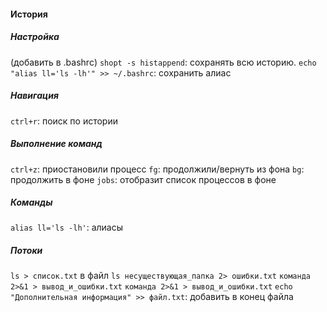 #### История
##### Настройка
(добавить в .bashrc)
`shopt -s histappend`: сохранять всю историю. 
`echo "alias ll='ls -lh'" >> ~/.bashrc`: сохранить алиас

##### Навигация
`ctrl+r`: поиск по истории

#####  Выполнение команд
`ctrl+z`: приостановили процесс
`fg`: продолжили/вернуть из фона
`bg`: продолжить в фоне
`jobs`: отобразит список процессов в фоне

##### Команды 
`alias ll='ls -lh'`: алиасы

##### Потоки
`ls > список.txt` в файл
`ls несуществующая_папка 2> ошибки.txt`
`команда 2>&1 > вывод_и_ошибки.txt`
`команда 2>&1 > вывод_и_ошибки.txt`
`echo "Дополнительная информация" >> файл.txt`: добавить в конец файла
